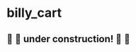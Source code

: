 # billy_cart

## :construction_worker: :construction: **under construction!** :construction: :construction_worker:
